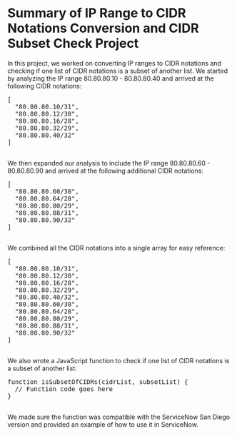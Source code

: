<!DOCTYPE html>
<html>
<head>
  <meta charset="UTF-8">
  <title>Summary of IP Range to CIDR Notations Conversion and CIDR Subset Check Project</title>
</head>
<body>
  <h1>Summary of IP Range to CIDR Notations Conversion and CIDR Subset Check Project</h1>
  <p>In this project, we worked on converting IP ranges to CIDR notations and checking if one list of CIDR notations is a subset of another list. We started by analyzing the IP range 80.80.80.10 - 80.80.80.40 and arrived at the following CIDR notations:</p>
  <pre>
[
  "80.80.80.10/31",
  "80.80.80.12/30",
  "80.80.80.16/28",
  "80.80.80.32/29",
  "80.80.80.40/32"
]
  </pre>
  <p>We then expanded our analysis to include the IP range 80.80.80.60 - 80.80.80.90 and arrived at the following additional CIDR notations:</p>
  <pre>
[
  "80.80.80.60/30",
  "80.80.80.64/28",
  "80.80.80.80/29",
  "80.80.80.88/31",
  "80.80.80.90/32"
]
  </pre>
  <p>We combined all the CIDR notations into a single array for easy reference:</p>
  <pre>
[
  "80.80.80.10/31",
  "80.80.80.12/30",
  "80.80.80.16/28",
  "80.80.80.32/29",
  "80.80.80.40/32",
  "80.80.80.60/30",
  "80.80.80.64/28",
  "80.80.80.80/29",
  "80.80.80.88/31",
  "80.80.80.90/32"
]
  </pre>
  <p>We also wrote a JavaScript function to check if one list of CIDR notations is a subset of another list:</p>
  <pre>
function isSubsetOfCIDRs(cidrList, subsetList) {
  // Function code goes here
}
  </pre>
  <p>We made sure the function was compatible with the ServiceNow San Diego version and provided an example of how to use it in ServiceNow.</p>
</body>
</html>
